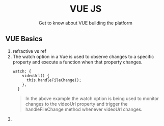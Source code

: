 <h1 align="center"> VUE JS </h1>
<p align="center"> Get to know about VUE building the platform</p>

## VUE Basics
1. refractive vs ref
2. The <bold>watch</bold> option in a Vue is used to observe changes to a specific property and execute a function when that property changes. 
    ```
    watch: {
        videoUrl() {
          this.handleFileChange();
        },
      }
    ```
    >In the above example the watch option is being used to monitor changes to the videoUrl property and trigger the
    >handleFileChange method whenever videoUrl changes.
3. 
